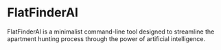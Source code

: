 # FlatFinderAI
FlatFinderAI is a minimalist command-line tool designed to streamline the apartment hunting process through the power of artificial intelligence.

